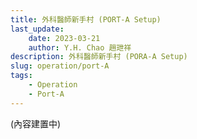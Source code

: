 ```yaml
---
title: 外科醫師新手村 (PORT-A Setup) 
last_update: 
    date: 2023-03-21
    author: Y.H. Chao 趙玴祥
description: 外科醫師新手村 (PORA-A Setup)
slug: operation/port-A
tags:
    - Operation
    - Port-A
---
```

(內容建置中)
